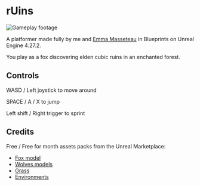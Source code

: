 # rUins

![Gameplay footage](rUins.gif)

A platformer made fully by me and [Emma Masseteau](https://github.com/Elmea) in Blueprints on Unreal Engine 4.27.2.

You play as a fox discovering elden cubic ruins in an enchanted forest.

## Controls

WASD / Left joystick to move around

SPACE / A / X to jump

Left shift / Right trigger to sprint

## Credits

Free / Free for month assets packs from the Unreal Marketplace:

- [Fox model](https://www.unrealengine.com/marketplace/en-US/product/fox)
- [Wolves models](https://www.unrealengine.com/marketplace/en-US/product/poly-art-wolf)
- [Grass](https://www.unrealengine.com/marketplace/en-US/product/fe0a7c01da854223bda935f111aab4f4)
- [Environments](https://www.unrealengine.com/marketplace/en-US/product/dreamscape-nature-meadows)
